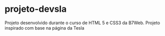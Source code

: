 # projeto-devsla
Projeto desenvolvido durante o curso de HTML 5 e CSS3 da B7Web. Projeto inspirado com base na página da Tesla
